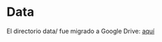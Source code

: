 # Data
El directorio data/ fue migrado a Google Drive: [aquí](https://drive.google.com/drive/folders/18kdCtRqNTuzHH44lSdPEoxa4C_g_oDJp?usp=sharing)
